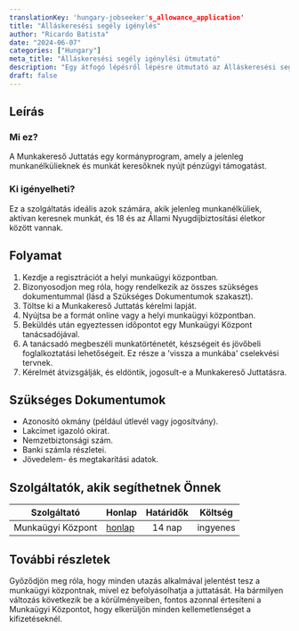 ```yaml
---
translationKey: 'hungary-jobseeker's_allowance_application'
title: "Álláskeresési segély igénylés"
author: "Ricardo Batista"
date: "2024-06-07"
categories: ["Hungary"]
meta_title: "Álláskeresési segély igénylési útmutató"
description: "Egy átfogó lépésről lépésre útmutató az Álláskeresési segély igényléséhez"
draft: false
---
```


## Leírás
### Mi ez?
A Munkakereső Juttatás egy kormányprogram, amely a jelenleg munkanélkülieknek és munkát keresőknek nyújt pénzügyi támogatást.

### Ki igényelheti?
Ez a szolgáltatás ideális azok számára, akik jelenleg munkanélküliek, aktívan keresnek munkát, és 18 és az Állami Nyugdíjbiztosítási életkor között vannak.

## Folyamat
1. Kezdje a regisztrációt a helyi munkaügyi központban.
2. Bizonyosodjon meg róla, hogy rendelkezik az összes szükséges dokumentummal (lásd a Szükséges Dokumentumok szakaszt).
3. Töltse ki a Munkakereső Juttatás kérelmi lapját.
4. Nyújtsa be a formát online vagy a helyi munkaügyi központban.
5. Beküldés után egyeztessen időpontot egy Munkaügyi Központ tanácsadójával.
6. A tanácsadó megbeszéli munkatörténetét, készségeit és jövőbeli foglalkoztatási lehetőségeit. Ez része a 'vissza a munkába' cselekvési tervnek.
7. Kérelmét átvizsgálják, és eldöntik, jogosult-e a Munkakereső Juttatásra.

## Szükséges Dokumentumok
- Azonosító okmány (például útlevél vagy jogosítvány).
- Lakcímet igazoló okirat.
- Nemzetbiztonsági szám.
- Banki számla részletei.
- Jövedelem- és megtakarítási adatok.

## Szolgáltatók, akik segíthetnek Önnek

| Szolgáltató         |     Honlap                    |     Határidők    |       Költség      |
| -----------------  | ------------------------------ |  :-------------: | :-------------: |
| Munkaügyi Központ |  [honlap](https://www.gov.uk) |      14 nap     |        ingyenes     |

## További részletek
Győződjön meg róla, hogy minden utazás alkalmával jelentést tesz a munkaügyi központnak, mivel ez befolyásolhatja a juttatását. Ha bármilyen változás következik be a körülményeiben, fontos azonnal értesíteni a Munkaügyi Központot, hogy elkerüljön minden kellemetlenséget a kifizetéseknél.